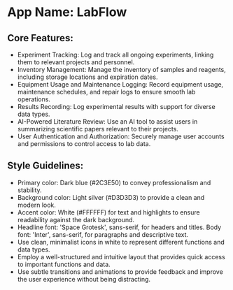 # **App Name**: LabFlow

## Core Features:

- Experiment Tracking: Log and track all ongoing experiments, linking them to relevant projects and personnel.
- Inventory Management: Manage the inventory of samples and reagents, including storage locations and expiration dates.
- Equipment Usage and Maintenance Logging: Record equipment usage, maintenance schedules, and repair logs to ensure smooth lab operations.
- Results Recording: Log experimental results with support for diverse data types.
- AI-Powered Literature Review: Use an AI tool to assist users in summarizing scientific papers relevant to their projects.
- User Authentication and Authorization: Securely manage user accounts and permissions to control access to lab data.

## Style Guidelines:

- Primary color: Dark blue (#2C3E50) to convey professionalism and stability.
- Background color: Light silver (#D3D3D3) to provide a clean and modern look.
- Accent color: White (#FFFFFF) for text and highlights to ensure readability against the dark background.
- Headline font: 'Space Grotesk', sans-serif, for headers and titles. Body font: 'Inter', sans-serif, for paragraphs and descriptive text.
- Use clean, minimalist icons in white to represent different functions and data types.
- Employ a well-structured and intuitive layout that provides quick access to important functions and data.
- Use subtle transitions and animations to provide feedback and improve the user experience without being distracting.
